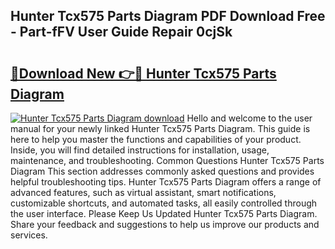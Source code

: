## Hunter Tcx575 Parts Diagram PDF Download Free - Part-fFV User Guide Repair 0cjSk

# <h2><a href="http://dft03n.blite.top/?on=Hunter+Tcx575+Parts+Diagram">🔗Download New 👉🔴 Hunter Tcx575 Parts Diagram</a></h2>

[![Hunter Tcx575 Parts Diagram download](https://i.imgur.com/lujVjoI.png)](http://dft03n.blite.top/?on=Hunter+Tcx575+Parts+Diagram)
Hello and welcome to the user manual for your newly linked Hunter Tcx575 Parts Diagram. This guide is here to help you master the functions and capabilities of your product. Inside, you will find detailed instructions for installation, usage, maintenance, and troubleshooting. Common Questions Hunter Tcx575 Parts Diagram This section addresses commonly asked questions and provides helpful troubleshooting tips. Hunter Tcx575 Parts Diagram offers a range of advanced features, such as virtual assistant, smart notifications, customizable shortcuts, and automated tasks, all easily controlled through the user interface. Please Keep Us Updated Hunter Tcx575 Parts Diagram. Share your feedback and suggestions to help us improve our products and services.
